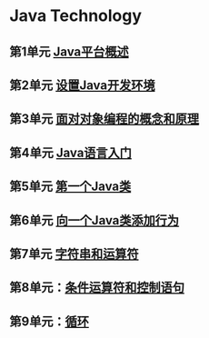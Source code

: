 # Java Technology

## 第1单元 [Java平台概述](/chapters/c1.md)

## 第2单元 [设置Java开发环境](/chapters/c2.md)

## 第3单元 [面对对象编程的概念和原理](/chapters/c3.md)

## 第4单元 [Java语言入门](/chapters/c4.md)

## 第5单元 [第一个Java类](/chapters/c5.md)

## 第6单元 [向一个Java类添加行为](/chapters/c6.md)

## 第7单元 [字符串和运算符](/chapters/c7.md)

## 第8单元：[条件运算符和控制语句](/chapters/c8.md)

## 第9单元：[循环](/chapters/c9.md)

